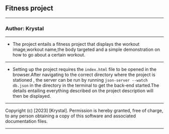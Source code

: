 ## Fitness project

---

### Author: Krystal

---

* The project entails a fitness project that displays the workout image,workout name,the body targeted and a simple demonstration on how to go about a certain workout.

---
- Setting up the project requires the ``index.html`` file to be opened in the browser.After navigating to the correct directory where the project is stationed , the server can be run by running ``json-server --watch db.json`` in the directory in the terminal to get the back-end started.The details entailing everything described on the project description will then be displayed.

---

Copyright (c) [2023] [Krystal]. Permission is hereby granted, free of charge, to any person obtaining a copy
  of this software and associated documentation files.

---
